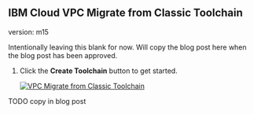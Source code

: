 ## IBM Cloud VPC Migrate from Classic Toolchain

version: m15

Intentionally leaving this blank for now.  Will copy the blog post here when the blog post has been approved.


1. Click the **Create Toolchain** button to get started.

      [![VPC Migrate from Classic Toolchain](https://cloud.ibm.com/devops/graphics/create_toolchain_button.png)](https://cloud.ibm.com/devops/setup/deploy/?repository=https://github.com/IBM-Cloud/vpc-migrate-from-classic-toolchain&env_id=ibm:yp:us-south)

TODO copy in blog post
